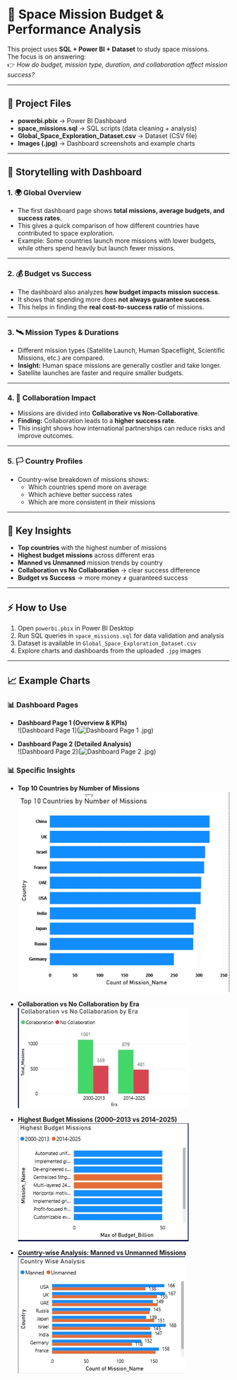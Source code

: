 # 🚀 Space Mission Budget & Performance Analysis

This project uses **SQL + Power BI + Dataset** to study space missions.  
The focus is on answering:  
👉 *How do budget, mission type, duration, and collaboration affect mission success?*

---

## 📂 Project Files
- **powerbi.pbix** → Power BI Dashboard  
- **space_missions.sql** → SQL scripts (data cleaning + analysis)  
- **Global_Space_Exploration_Dataset.csv** → Dataset (CSV file)  
- **Images (.jpg)** → Dashboard screenshots and example charts  

---

## 📖 Storytelling with Dashboard

### 1. 🌍 Global Overview
- The first dashboard page shows **total missions, average budgets, and success rates**.  
- This gives a quick comparison of how different countries have contributed to space exploration.  
- Example: Some countries launch more missions with lower budgets, while others spend heavily but launch fewer missions.  

---

### 2. 💰 Budget vs Success
- The dashboard also analyzes **how budget impacts mission success**.  
- It shows that spending more does **not always guarantee success**.  
- This helps in finding the **real cost-to-success ratio** of missions.  

---

### 3. 🛰️ Mission Types & Durations
- Different mission types (Satellite Launch, Human Spaceflight, Scientific Missions, etc.) are compared.  
- **Insight:** Human space missions are generally costlier and take longer.  
- Satellite launches are faster and require smaller budgets.  

---

### 4. 🤝 Collaboration Impact
- Missions are divided into **Collaborative vs Non-Collaborative**.  
- **Finding:** Collaboration leads to a **higher success rate**.  
- This insight shows how international partnerships can reduce risks and improve outcomes.  

---

### 5. 🏳 Country Profiles
- Country-wise breakdown of missions shows:  
  - Which countries spend more on average  
  - Which achieve better success rates  
  - Which are more consistent in their missions  

---

## 🔑 Key Insights
- **Top countries** with the highest number of missions  
- **Highest budget missions** across different eras  
- **Manned vs Unmanned** mission trends by country  
- **Collaboration vs No Collaboration** → clear success difference  
- **Budget vs Success** → more money ≠ guaranteed success  

---

## ⚡ How to Use
1. Open `powerbi.pbix` in Power BI Desktop  
2. Run SQL queries in `space_missions.sql` for data validation and analysis  
3. Dataset is available in `Global_Space_Exploration_Dataset.csv`  
4. Explore charts and dashboards from the uploaded `.jpg` images  

---

## 📈 Example Charts

### 📊 Dashboard Pages
- **Dashboard Page 1 (Overview & KPIs)**  
  ![Dashboard Page 1](![Dashboard Page 1](https://github.com/user-attachments/assets/76162f69-0fba-4851-ba4d-f1a5cb7530ff)
.jpg)

- **Dashboard Page 2 (Detailed Analysis)**  
  ![Dashboard Page 2](![Dashboard Page 2](https://github.com/user-attachments/assets/550b658b-72a6-4170-aa1a-3345c5eb0ecb)
.jpg)

### 📊 Specific Insights
- **Top 10 Countries by Number of Missions**  
  ![Top Countries](top_countries.jpg)

- **Collaboration vs No Collaboration by Era**  
  ![Collaboration Impact](collaboration_by_era.jpg)

- **Highest Budget Missions (2000–2013 vs 2014–2025)**  
  ![Highest Budget](highest_budget_missions.jpg)

- **Country-wise Analysis: Manned vs Unmanned Missions**  
  ![Manned vs Unmanned](manned_vs_unmanned.jpg)
